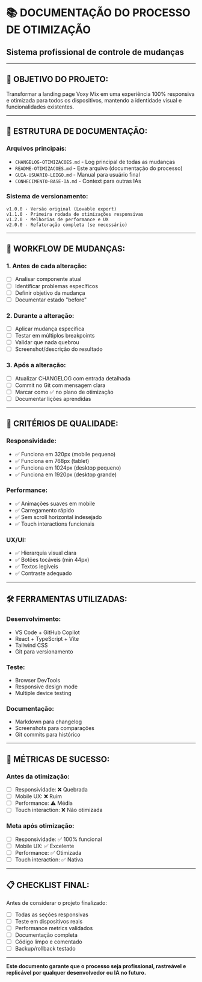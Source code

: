 # 📚 DOCUMENTAÇÃO DO PROCESSO DE OTIMIZAÇÃO

## Sistema profissional de controle de mudanças

---

## 🎯 **OBJETIVO DO PROJETO:**

Transformar a landing page Voxy Mix em uma experiência 100% responsiva e otimizada para todos os dispositivos, mantendo a identidade visual e funcionalidades existentes.

---

## 📁 **ESTRUTURA DE DOCUMENTAÇÃO:**

### **Arquivos principais:**

- `CHANGELOG-OTIMIZACOES.md` - Log principal de todas as mudanças
- `README-OTIMIZACOES.md` - Este arquivo (documentação do processo)
- `GUIA-USUARIO-LEIGO.md` - Manual para usuário final
- `CONHECIMENTO-BASE-IA.md` - Context para outras IAs

### **Sistema de versionamento:**

```
v1.0.0 - Versão original (Lovable export)
v1.1.0 - Primeira rodada de otimizações responsivas
v1.2.0 - Melhorias de performance e UX
v2.0.0 - Refatoração completa (se necessário)
```

---

## 🔄 **WORKFLOW DE MUDANÇAS:**

### **1. Antes de cada alteração:**

- [ ] Analisar componente atual
- [ ] Identificar problemas específicos
- [ ] Definir objetivo da mudança
- [ ] Documentar estado "before"

### **2. Durante a alteração:**

- [ ] Aplicar mudança específica
- [ ] Testar em múltiplos breakpoints
- [ ] Validar que nada quebrou
- [ ] Screenshot/descrição do resultado

### **3. Após a alteração:**

- [ ] Atualizar CHANGELOG com entrada detalhada
- [ ] Commit no Git com mensagem clara
- [ ] Marcar como ✅ no plano de otimização
- [ ] Documentar lições aprendidas

---

## 📱 **CRITÉRIOS DE QUALIDADE:**

### **Responsividade:**

- ✅ Funciona em 320px (mobile pequeno)
- ✅ Funciona em 768px (tablet)
- ✅ Funciona em 1024px (desktop pequeno)
- ✅ Funciona em 1920px (desktop grande)

### **Performance:**

- ✅ Animações suaves em mobile
- ✅ Carregamento rápido
- ✅ Sem scroll horizontal indesejado
- ✅ Touch interactions funcionais

### **UX/UI:**

- ✅ Hierarquia visual clara
- ✅ Botões tocáveis (min 44px)
- ✅ Textos legíveis
- ✅ Contraste adequado

---

## 🛠️ **FERRAMENTAS UTILIZADAS:**

### **Desenvolvimento:**

- VS Code + GitHub Copilot
- React + TypeScript + Vite
- Tailwind CSS
- Git para versionamento

### **Teste:**

- Browser DevTools
- Responsive design mode
- Multiple device testing

### **Documentação:**

- Markdown para changelog
- Screenshots para comparações
- Git commits para histórico

---

## 🎯 **MÉTRICAS DE SUCESSO:**

### **Antes da otimização:**

- [ ] Responsividade: ❌ Quebrada
- [ ] Mobile UX: ❌ Ruim
- [ ] Performance: ⚠️ Média
- [ ] Touch interaction: ❌ Não otimizada

### **Meta após otimização:**

- [ ] Responsividade: ✅ 100% funcional
- [ ] Mobile UX: ✅ Excelente
- [ ] Performance: ✅ Otimizada
- [ ] Touch interaction: ✅ Nativa

---

## 📋 **CHECKLIST FINAL:**

Antes de considerar o projeto finalizado:

- [ ] Todas as seções responsivas
- [ ] Teste em dispositivos reais
- [ ] Performance metrics validados
- [ ] Documentação completa
- [ ] Código limpo e comentado
- [ ] Backup/rollback testado

---

**Este documento garante que o processo seja profissional, rastreável e replicável por qualquer desenvolvedor ou IA no futuro.**
